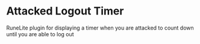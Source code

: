 # Attacked Logout Timer
RuneLite plugin for displaying a timer when you are attacked to count down until you are able to log out
